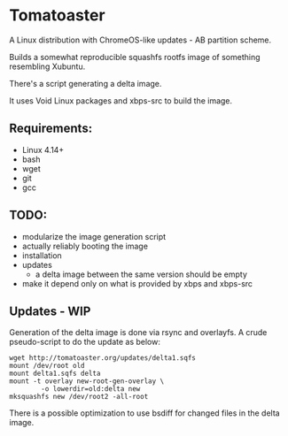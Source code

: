 # Tomatoaster

A Linux distribution with ChromeOS-like updates - AB partition scheme.

Builds a somewhat reproducible squashfs rootfs image of something resembling Xubuntu.

There's a script generating a delta image.

It uses Void Linux packages and xbps-src to build the image.

## Requirements:

- Linux 4.14+
- bash
- wget
- git
- gcc

## TODO:

- modularize the image generation script
- actually reliably booting the image
- installation
- updates
	- a delta image between the same version should be empty
- make it depend only on what is provided by xbps and xbps-src

## Updates - WIP

Generation of the delta image is done via rsync and overlayfs.
A crude pseudo-script to do the update as below:

```
wget http://tomatoaster.org/updates/delta1.sqfs
mount /dev/root old
mount delta1.sqfs delta
mount -t overlay new-root-gen-overlay \
        -o lowerdir=old:delta new
mksquashfs new /dev/root2 -all-root
```

There is a possible optimization to use bsdiff for changed files
in the delta image.

